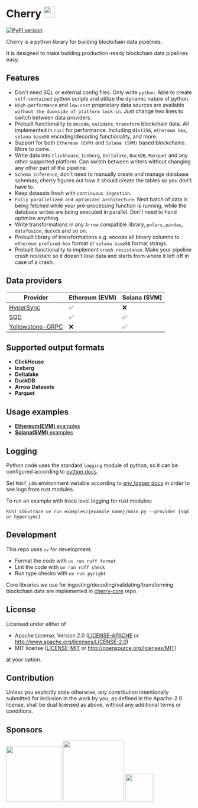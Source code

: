 # Cherry  [<img src="https://steelcake.com/telegram-logo.png" width="30px" />](https://t.me/cherryframework) 

[![PyPI version](https://badge.fury.io/py/cherry-etl.svg)](https://pypi.org/project/cherry-etl/)

Cherry is a python library for building blockchain data pipelines.

It is designed to make building production-ready blockchain data pipelines easy.

## Features

- Don't need SQL or external config files. Only write `python`. Able to create `self-contained` python scripts and utilize the dynamic nature of python.
- `High-performance` and `low-cost` proprietary data sources are available `without the downside of platform lock-in`. Just change two lines to switch between data providers.
- Prebuilt functionality to `decode`, `validate`, `transform` blockchain data. All implemented in `rust` for performance. Including `UInt256`, `ethereum hex`, `solana base58` encoding/decoding functionality, and more.
- Support for both `Ethereum (EVM)` and `Solana (SVM)` based blockchains. More to come.
- Write data into `Clickhouse`, `Iceberg`, `Deltalake`, `DuckDB`, `Parquet` and any other supported platform. Can switch between writers without changing any other part of the pipeline.
- `Schema inference`, don't need to manually create and manage database schemas, cherry figures out how it should create the tables so you don't have to.
- Keep datasets fresh with `continuous ingestion`.
- `Fully parallelized and optimized architecture`. Next batch of data is being fetched while your pre-processing function is running, while the database writes are being executed in parallel. Don't need to hand optimize anything.
- Write transformations in any `Arrow` compatible library, `polars`, `pandas`, `datafusion`, `duckdb` and so on.
- Prebuilt library of transformations e.g. encode all binary columns to `ethereum prefixed-hex` format or `solana base58` format strings.
- Prebuilt functionality to implement `crash-resistance`. Make your pipeline crash resistant so it doesn't lose data and starts from where it left off in case of a crash.

## Data providers

| Provider            | Ethereum (EVM) | Solana (SVM)  |
|---------------------|----------------|---------------|
| [HyperSync](https://docs.envio.dev/docs/HyperSync/overview) | ✅ | ❌ |
| [SQD](https://docs.sqd.ai/)             | ✅ | ✅ |
| [Yellowstone-GRPC](https://github.com/rpcpool/yellowstone-grpc) | ❌ | ✅ |

## Supported output formats

- **ClickHouse**
- **Iceberg**
- **Deltalake**
- **DuckDB**
- **Arrow Datasets**
- **Parquet**

## Usage examples

- [**Ethereum(EVM)** examples](examples/eth)
- [**Solana(SVM)** examples](examples/solana)

## Logging

Python code uses the standard `logging` module of python, so it can be configured according to [python docs](https://docs.python.org/3/library/logging.html).

Set `RUST_LOG` environment variable according to [env_logger docs](https://docs.rs/env_logger/latest/env_logger/#enabling-logging) in order to see logs from rust modules.

To run an example with trace level logging for rust modules:
```
RUST_LOG=trace uv run examples/{example_name}/main.py --provider {sqd or hypersync}
```

## Development

This repo uses `uv` for development.

- Format the code with `uv run ruff format`
- Lint the code with `uv run ruff check`
- Run type checks with `uv run pyright`

Core libraries we use for ingesting/decoding/validating/transforming blockchain data are implemented in [cherry-core](https://github.com/steelcake/cherry-core) repo.

## License

Licensed under either of

 * Apache License, Version 2.0
   ([LICENSE-APACHE](LICENSE-APACHE) or http://www.apache.org/licenses/LICENSE-2.0)
 * MIT license
   ([LICENSE-MIT](LICENSE-MIT) or http://opensource.org/licenses/MIT)

at your option.

## Contribution

Unless you explicitly state otherwise, any contribution intentionally submitted
for inclusion in the work by you, as defined in the Apache-2.0 license, shall be
dual licensed as above, without any additional terms or conditions.

## Sponsors

[<img src="https://steelcake.com/envio-logo.png" width="150px" />](https://envio.dev)
[<img src="https://steelcake.com/sqd-logo.png" width="165px" />](https://sqd.ai)
[<img src="https://steelcake.com/space-operator-logo.webp" height="75px" />](https://linktr.ee/spaceoperator)

